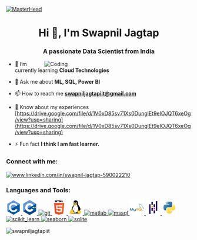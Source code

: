 [![MasterHead](https://www.youtube.com/redirect?event=video_description&redir_token=QUFFLUhqbDVIUUZlTkVHOTZuclNwSmtSa2lCTWQwNjdvd3xBQ3Jtc0trbDVrbjg1QzIzVlE4QmVFZ1FsRGxPMXpwcEdvNXFFR2RMSER6dzdGaGJpVms2UExIQl8zWFFfNU1VaUx3OWFudm1ldDRwUDVDTFdHVXl4MkNUMnhVVGRkY1VEOWlraThfVUVKNmowcXdBYnpNdFZ2Yw&q=https%3A%2F%2F1.bp.blogspot.com%2F-7A4WynwLsMw%2FXbBpCXG8fHI%2FAAAAAAAAMt4%2FuOa1bpLskYgrwGbllhSu2SDj_Mig8SXJQCLcBGAsYHQ%2Fs1600%2F2000_600px.gif&v=G-EGDH50hGE)](https://rishavchanda.io)
<h1 align="center">Hi 👋, I'm Swapnil Jagtap</h1>
<h3 align="center">A passionate Data Scientist from India</h3>
<img align="right" alt="Coding" width="400" src="https://www.youtube.com/redirect?event=video_description&redir_token=QUFFLUhqbjlPRG92b2hvenNBYUZpVlE1Q0RBWENycmhXUXxBQ3Jtc0ttR1ZrQ0kzLVk0TVpFQ2k0enF6M25oLTdDZU5PSDZkNGhxb2dRVWlmazl5eFRfQ1BUdUx4RHktVWtVVWJEdFJNX1lpT2FsdXlud1drT2ZvVF9zcDEyZHV0ZFZ3RlZHTVJPbWFNcDdKT2s2RlhoZzF1RQ&q=https%3A%2F%2Fcdn.dribbble.com%2Fusers%2F1162077%2Fscreenshots%2F3848914%2Fprogrammer.gif&v=G-EGDH50hGE.">

- 🌱 I’m currently learning **Cloud Technologies**

- 💬 Ask me about **ML, SQL, Power BI**

- 📫 How to reach me **swapniljagtapiit@gmail.com**

- 📄 Know about my experiences [https://drive.google.com/file/d/1V0xD85sv71Xs0DunglEt9eIOJQT6xeOg/view?usp=sharing](https://drive.google.com/file/d/1V0xD85sv71Xs0DunglEt9eIOJQT6xeOg/view?usp=sharing)

- ⚡ Fun fact **I think I am fast learner.**

<h3 align="left">Connect with me:</h3>
<p align="left">
<a href="https://linkedin.com/in/www.linkedin.com/in/swapnil-jagtap-590022210" target="blank"><img align="center" src="https://raw.githubusercontent.com/rahuldkjain/github-profile-readme-generator/master/src/images/icons/Social/linked-in-alt.svg" alt="www.linkedin.com/in/swapnil-jagtap-590022210" height="30" width="40" /></a>
</p>

<h3 align="left">Languages and Tools:</h3>
<p align="left"> <a href="https://www.cprogramming.com/" target="_blank" rel="noreferrer"> <img src="https://raw.githubusercontent.com/devicons/devicon/master/icons/c/c-original.svg" alt="c" width="40" height="40"/> </a> <a href="https://www.w3schools.com/cpp/" target="_blank" rel="noreferrer"> <img src="https://raw.githubusercontent.com/devicons/devicon/master/icons/cplusplus/cplusplus-original.svg" alt="cplusplus" width="40" height="40"/> </a> <a href="https://git-scm.com/" target="_blank" rel="noreferrer"> <img src="https://www.vectorlogo.zone/logos/git-scm/git-scm-icon.svg" alt="git" width="40" height="40"/> </a> <a href="https://www.w3.org/html/" target="_blank" rel="noreferrer"> <img src="https://raw.githubusercontent.com/devicons/devicon/master/icons/html5/html5-original-wordmark.svg" alt="html5" width="40" height="40"/> </a> <a href="https://www.linux.org/" target="_blank" rel="noreferrer"> <img src="https://raw.githubusercontent.com/devicons/devicon/master/icons/linux/linux-original.svg" alt="linux" width="40" height="40"/> </a> <a href="https://www.mathworks.com/" target="_blank" rel="noreferrer"> <img src="https://upload.wikimedia.org/wikipedia/commons/2/21/Matlab_Logo.png" alt="matlab" width="40" height="40"/> </a> <a href="https://www.microsoft.com/en-us/sql-server" target="_blank" rel="noreferrer"> <img src="https://www.svgrepo.com/show/303229/microsoft-sql-server-logo.svg" alt="mssql" width="40" height="40"/> </a> <a href="https://www.mysql.com/" target="_blank" rel="noreferrer"> <img src="https://raw.githubusercontent.com/devicons/devicon/master/icons/mysql/mysql-original-wordmark.svg" alt="mysql" width="40" height="40"/> </a> <a href="https://pandas.pydata.org/" target="_blank" rel="noreferrer"> <img src="https://raw.githubusercontent.com/devicons/devicon/2ae2a900d2f041da66e950e4d48052658d850630/icons/pandas/pandas-original.svg" alt="pandas" width="40" height="40"/> </a> <a href="https://www.python.org" target="_blank" rel="noreferrer"> <img src="https://raw.githubusercontent.com/devicons/devicon/master/icons/python/python-original.svg" alt="python" width="40" height="40"/> </a> <a href="https://scikit-learn.org/" target="_blank" rel="noreferrer"> <img src="https://upload.wikimedia.org/wikipedia/commons/0/05/Scikit_learn_logo_small.svg" alt="scikit_learn" width="40" height="40"/> </a> <a href="https://seaborn.pydata.org/" target="_blank" rel="noreferrer"> <img src="https://seaborn.pydata.org/_images/logo-mark-lightbg.svg" alt="seaborn" width="40" height="40"/> </a> <a href="https://www.sqlite.org/" target="_blank" rel="noreferrer"> <img src="https://www.vectorlogo.zone/logos/sqlite/sqlite-icon.svg" alt="sqlite" width="40" height="40"/> </a> </p>

<p><img align="center" src="https://github-readme-stats.vercel.app/api/top-langs?username=swapniljagtapiit&show_icons=true&locale=en&layout=compact" alt="swapniljagtapiit" /></p>
